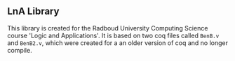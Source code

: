 ## LnA Library

This library is created for the Radboud University Computing Science course 'Logic and Applications'. It is based on two coq files called `BenB.v` and `BenB2.v`, which were created for a an older version of coq and no longer compile.
